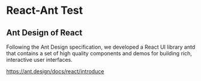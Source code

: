 # React-Ant Test

## Ant Design of React

Following the Ant Design specification, we developed a React UI library antd that contains a set of high quality components and demos for building rich, interactive user interfaces.

https://ant.design/docs/react/introduce

